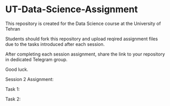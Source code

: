 # UT-Data-Science-Assignment
This repository is created for the Data Science course at the University of Tehran

Students should fork this repository and upload reqired assignment files due to the tasks introduced after each session.

After completing each session assignment, share the link to your repository in dedicated Telegram group.

Good luck.

Session 2 Assignment:

Task 1:
  
Task 2:
  
